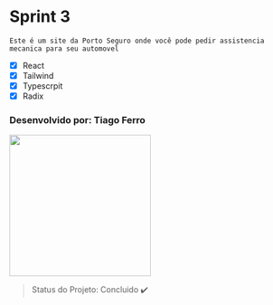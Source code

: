 # Sprint 3

```
Este é um site da Porto Seguro onde você pode pedir assistencia mecanica para seu automovel
```

- [x] React
- [x] Tailwind
- [x] Typescrpit
- [x] Radix

### Desenvolvido por: Tiago Ferro

<img src="https://cdn.discordapp.com/attachments/750188950110601258/1284991910590808186/Tiago.png?ex=66e8a579&is=66e753f9&hm=fa4848bb61724981d78cfa723387bbb06b13da6e15414958f02aeb25cc1537d2&" width= "250px">

> Status do Projeto: Concluido :heavy_check_mark:
